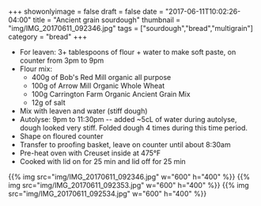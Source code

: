 +++
showonlyimage = false
draft = false
date = "2017-06-11T10:02:26-04:00"
title = "Ancient grain sourdough"
thumbnail = "img/IMG_20170611_092346.jpg"
tags = ["sourdough","bread","multigrain"]
category = "bread"
+++

* For leaven: 3+ tablespoons of flour + water to make soft paste, on counter
  from 3pm to 9pm
* Flour mix:
  - 400g of Bob's Red Mill organic all purpose
  - 100g of Arrow Mill Organic Whole Wheat
  - 100g Carrington Farm Organic Ancient Grain Mix
  - 12g of salt
* Mix with leaven and water (stiff dough)
* Autolyse: 9pm to 11:30pm -- added ~5cL of water during autolyse, dough looked
  very stiff. Folded dough 4 times during this time period.
* Shape on floured counter
* Transfer to proofing basket, leave on counter until about 8:30am
* Pre-heat oven with Creuset inside at 475°F
* Cooked with lid on for 25 min and lid off for 25 min


{{% img src="img/IMG_20170611_092346.jpg" w="600" h="400" %}}
{{% img src="img/IMG_20170611_092353.jpg" w="600" h="400" %}}
{{% img src="img/IMG_20170611_092534.jpg" w="600" h="400" %}}
